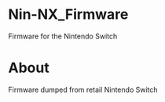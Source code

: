 # Nin-NX_Firmware
Firmware for the Nintendo Switch

# About
Firmware dumped from retail Nintendo Switch

<!---
BridgeLove841/BridgeLove841 is a ✨ special ✨ repository because its `README.md` (this file) appears on your GitHub profile.
You can click the Preview link to take a look at your changes.
--->
